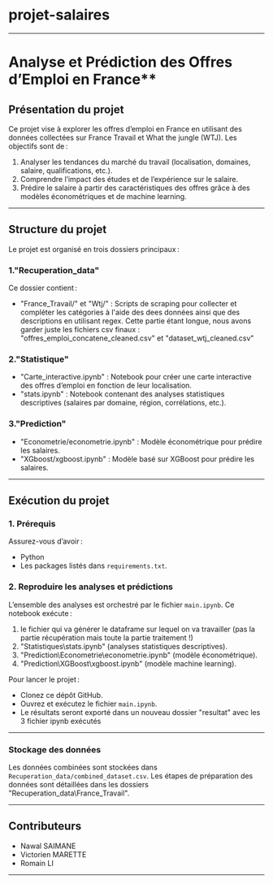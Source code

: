 # projet-salaires

---
# Analyse et Prédiction des Offres d’Emploi en France**
## Présentation du projet
Ce projet vise à explorer les offres d’emploi en France en utilisant des données collectées sur France Travail et What the jungle (WTJ). 
Les objectifs sont de :
1. Analyser les tendances du marché du travail (localisation, domaines, salaire, qualifications, etc.).
2. Comprendre l’impact des études et de l’expérience sur le salaire.
3. Prédire le salaire à partir des caractéristiques des offres grâce à des modèles économétriques et de machine learning.

---
## Structure du projet
Le projet est organisé en trois dossiers principaux :

### 1."Recuperation_data"
Ce dossier contient :
- "France_Travail/" et "Wtj/" : Scripts de scraping pour collecter et compléter les catégories à l'aide des dees données ainsi que des descriptions en utilisant regex. Cette partie étant longue, nous avons garder juste les fichiers csv finaux : "offres_emploi_concatene_cleaned.csv" et "dataset_wtj_cleaned.csv"

### 2."Statistique"
- "Carte_interactive.ipynb" : Notebook pour créer une carte interactive des offres d’emploi en fonction de leur localisation.
- "stats.ipynb" : Notebook contenant des analyses statistiques descriptives (salaires par domaine, région, corrélations, etc.).

### 3."Prediction"
- "Econometrie/econometrie.ipynb" : Modèle économétrique pour prédire les salaires.
- "XGboost/xgboost.ipynb" : Modèle basé sur XGBoost pour prédire les salaires.

---

## Exécution du projet

### 1. Prérequis
Assurez-vous d’avoir :
- Python
- Les packages listés dans `requirements.txt`.

### 2. Reproduire les analyses et prédictions
L’ensemble des analyses est orchestré par le fichier `main.ipynb`. Ce notebook exécute :
1. le fichier qui va générer le dataframe sur lequel on va travailler (pas la partie récupération mais toute la partie traitement !)
2. "Statistiques\stats.ipynb" (analyses statistiques descriptives).
3. "Prediction\Econometrie\econometrie.ipynb" (modèle économétrique).
4. "Prediction\XGBoost\xgboost.ipynb" (modèle machine learning).

Pour lancer le projet :
- Clonez ce dépôt GitHub.
- Ouvrez et exécutez le fichier `main.ipynb`.
- Le résultats seront exporté dans un nouveau dossier "resultat\" avec les 3 fichier ipynb exécutés
---

### Stockage des données
Les données combinées sont stockées dans `Recuperation_data/combined_dataset.csv`. Les étapes de préparation des données sont détaillées dans les dossiers "Recuperation_data\France_Travail\".

---

## Contributeurs
- Nawal SAIMANE
- Victorien MARETTE
- Romain LI 
---
